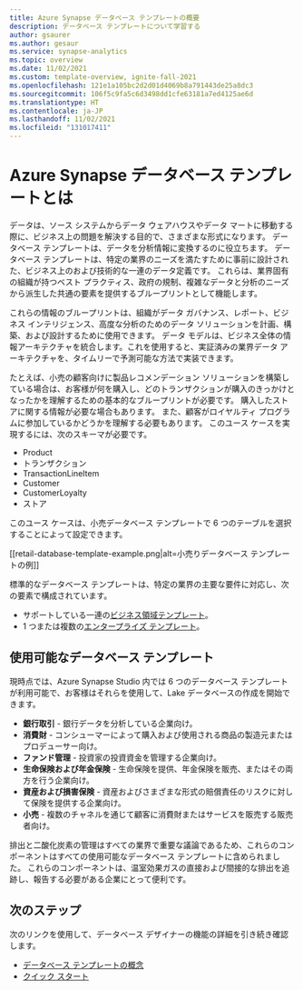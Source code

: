 ```yaml
---
title: Azure Synapse データベース テンプレートの概要
description: データベース テンプレートについて学習する
author: gsaurer
ms.author: gesaur
ms.service: synapse-analytics
ms.topic: overview
ms.date: 11/02/2021
ms.custom: template-overview, ignite-fall-2021
ms.openlocfilehash: 121e1a105bc2d2d01d4069b8a791443de25a8dc3
ms.sourcegitcommit: 106f5c9fa5c6d3498dd1cfe63181a7ed4125ae6d
ms.translationtype: HT
ms.contentlocale: ja-JP
ms.lasthandoff: 11/02/2021
ms.locfileid: "131017411"
---
```

# <a name="what-is-azure-synapse-database-templates"></a>Azure Synapse データベース テンプレートとは

データは、ソース システムからデータ ウェアハウスやデータ マートに移動する際に、ビジネス上の問題を解決する目的で、さまざまな形式になります。 データベース テンプレートは、データを分析情報に変換するのに役立ちます。 データベース テンプレートは、特定の業界のニーズを満たすために事前に設計された、ビジネス上のおよび技術的な一連のデータ定義です。 これらは、業界固有の組織が持つベスト プラクティス、政府の規制、複雑なデータと分析のニーズから派生した共通の要素を提供するブループリントとして機能します。 

これらの情報のブループリントは、組織がデータ ガバナンス、レポート、ビジネス インテリジェンス、高度な分析のためのデータ ソリューションを計画、構築、および設計するために使用できます。 データ モデルは、ビジネス全体の情報アーキテクチャを統合します。これを使用すると、実証済みの業界データ アーキテクチャを、タイムリーで予測可能な方法で実装できます。 

たとえば、小売の顧客向けに製品レコメンデーション ソリューションを構築している場合は、お客様が何を購入し、どのトランザクションが購入のきっかけとなったかを理解するための基本的なブループリントが必要です。 購入したストアに関する情報が必要な場合もあります。 また、顧客がロイヤルティ プログラムに参加しているかどうかを理解する必要もあります。 このユース ケースを実現するには、次のスキーマが必要です。 

 - Product 
 - トランザクション 
 - TransactionLineItem 
 - Customer 
 - CustomerLoyalty 
 - ストア 

このユース ケースは、小売データベース テンプレートで 6 つのテーブルを選択することによって設定できます。 

[[retail-database-template-example.png|alt=小売りデータベース テンプレートの例]]

標準的なデータベース テンプレートは、特定の業界の主要な要件に対応し、次の要素で構成されています。 

 - サポートしている一連の[ビジネス領域テンプレート](concepts-database-templates.md#business-area-templates)。
 - 1 つまたは複数の[エンタープライズ テンプレート](concepts-database-templates.md#enterprise-templates)。  

## <a name="available-database-templates"></a>使用可能なデータベース テンプレート 

現時点では、Azure Synapse Studio 内では 6 つのデータベース テンプレートが利用可能で、お客様はそれらを使用して、Lake データベースの作成を開始できます。 

 - **銀行取引** - 銀行データを分析している企業向け。
 - **消費財** - コンシューマーによって購入および使用される商品の製造元またはプロデューサー向け。
 - **ファンド管理** - 投資家の投資資金を管理する企業向け。
 - **生命保険および年金保険** - 生命保険を提供、年金保険を販売、またはその両方を行う企業向け。
 - **資産および損害保険** - 資産およびさまざまな形式の賠償責任のリスクに対して保険を提供する企業向け。
 - **小売** - 複数のチャネルを通じて顧客に消費財またはサービスを販売する販売者向け。

排出と二酸化炭素の管理はすべての業界で重要な議論であるため、これらのコンポーネントはすべての使用可能なデータベース テンプレートに含められました。 これらのコンポーネントは、温室効果ガスの直接および間接的な排出を追跡し、報告する必要がある企業にとって便利です。

## <a name="next-steps"></a>次のステップ
次のリンクを使用して、データベース デザイナーの機能の詳細を引き続き確認します。
- [データベース テンプレートの概念](concepts-database-templates.md)
- [クイック スタート](quick-start-create-lake-database.md)
